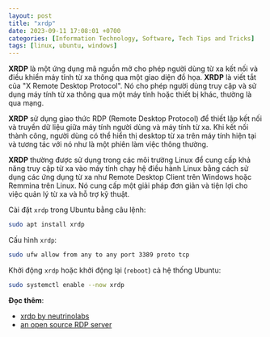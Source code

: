 ```yaml
---
layout: post
title: "xrdp"
date: 2023-09-11 17:08:01 +0700
categories: [Information Technology, Software, Tech Tips and Tricks]
tags: [linux, ubuntu, windows]
---
```


**XRDP** là một ứng dụng mã nguồn mở cho phép người dùng từ xa kết nối và điều khiển máy tính từ xa thông qua một giao diện đồ họa. **XRDP** là viết tắt của "X Remote Desktop Protocol". Nó cho phép người dùng truy cập và sử dụng máy tính từ xa thông qua một máy tính hoặc thiết bị khác, thường là qua mạng.

**XRDP** sử dụng giao thức RDP (Remote Desktop Protocol) để thiết lập kết nối và truyền dữ liệu giữa máy tính người dùng và máy tính từ xa. Khi kết nối thành công, người dùng có thể hiển thị desktop từ xa trên máy tính hiện tại và tương tác với nó như là một phiên làm việc thông thường.

**XRDP** thường được sử dụng trong các môi trường Linux để cung cấp khả năng truy cập từ xa vào máy tính chạy hệ điều hành Linux bằng cách sử dụng các ứng dụng từ xa như Remote Desktop Client trên Windows hoặc Remmina trên Linux. Nó cung cấp một giải pháp đơn giản và tiện lợi cho việc quản lý từ xa và hỗ trợ kỹ thuật.

Cài đặt `xrdp` trong Ubuntu bằng câu lệnh:
```bash
sudo apt install xrdp
```
Cấu hình `xrdp`:
```bash
sudo ufw allow from any to any port 3389 proto tcp
```
Khởi động `xrdp` hoặc khởi động lại (`reboot`) cả hệ thống Ubuntu:
```bash
sudo systemctl enable --now xrdp
```


**Đọc thêm**:
- [xrdp by neutrinolabs](https://www.xrdp.org)
- [an open source RDP server](https://github.com/neutrinolabs/xrdp)

